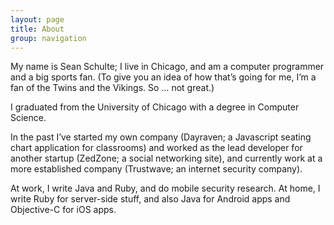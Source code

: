 ```yaml
---
layout: page
title: About
group: navigation
---
```


My name is Sean Schulte; I live in Chicago, and am a computer programmer and a big sports fan. (To give you an idea of how that’s going for me, I’m a fan of the Twins and the Vikings. So … not great.)

I graduated from the University of Chicago with a degree in Computer Science.

In the past I’ve started my own company (Dayraven; a Javascript seating chart application for classrooms) and worked as the lead developer for another startup (ZedZone; a social networking site), and currently work at a more established company (Trustwave; an internet security company).

At work, I write Java and Ruby, and do mobile security research. At home, I write Ruby for server-side stuff, and also Java for Android apps and Objective-C for iOS apps.
